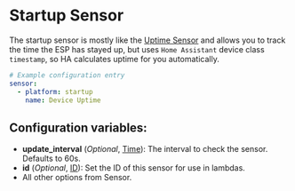 # Startup Sensor

The startup sensor is mostly like the [Uptime Sensor](https://esphome.io/components/sensor/uptime.html) and allows you to track the time the ESP has stayed up, but uses `Home Assistant` device class `timestamp`, so HA calculates uptime for you automatically.

```yaml
# Example configuration entry
sensor:
  - platform: startup
    name: Device Uptime
```

## Configuration variables:
* **update_interval** (*Optional*, [Time](https://esphome.io/guides/configuration-types.html#config-time)): The interval to check the sensor. Defaults to 60s.
* **id** (*Optional*, [ID](https://esphome.io/guides/configuration-types.html#config-id)): Set the ID of this sensor for use in lambdas.
* All other options from Sensor.
